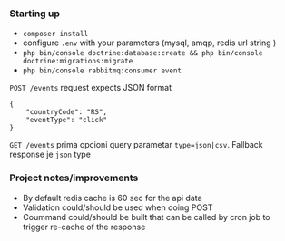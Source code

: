 ### Starting up
* `composer install`
* configure `.env` with your parameters (mysql, amqp, redis url string )
* `php bin/console doctrine:database:create && php bin/console doctrine:migrations:migrate`
* `php bin/console rabbitmq:consumer event`


`POST /events` request expects JSON format
```$xslt
{
	"countryCode": "RS",
	"eventType": "click"
}
```
`GET /events` prima opcioni query parametar `type=json|csv`. Fallback response je `json` type
### Project notes/improvements
* By default redis cache is 60 sec for the api data
* Validation could/should be used when doing POST
* Coummand could/should be built that can be called by cron job to trigger re-cache of the response
